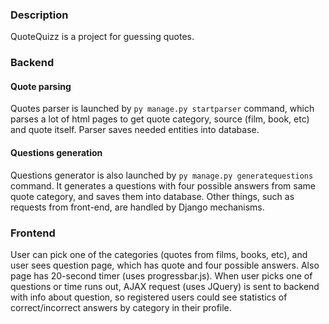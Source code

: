 ### Description
QuoteQuizz is a project for guessing quotes.

### Backend

#### Quote parsing
Quotes parser is launched by ``py manage.py startparser`` command, which parses a lot of html pages to get quote category, source (film, book, etc) and quote itself. Parser saves needed entities into database.

#### Questions generation
Questions generator is also launched by ``py manage.py generatequestions`` command. It generates a questions with four possible answers from same quote category, and saves them into database.
Other things, such as requests from front-end, are handled by Django mechanisms.

### Frontend
User can pick one of the categories (quotes from films, books, etc), and user sees question page, which has quote and four possible answers. Also page has 20-second timer (uses progressbar.js). When user picks one of questions or time runs out, AJAX request (uses JQuery) is sent to backend with info about question, so registered users could see statistics of correct/incorrect answers by category in their profile.